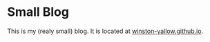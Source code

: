 # Small Blog

This is my (realy small) blog. It is located at [winston-yallow.github.io](https://winston-yallow.github.io/).
